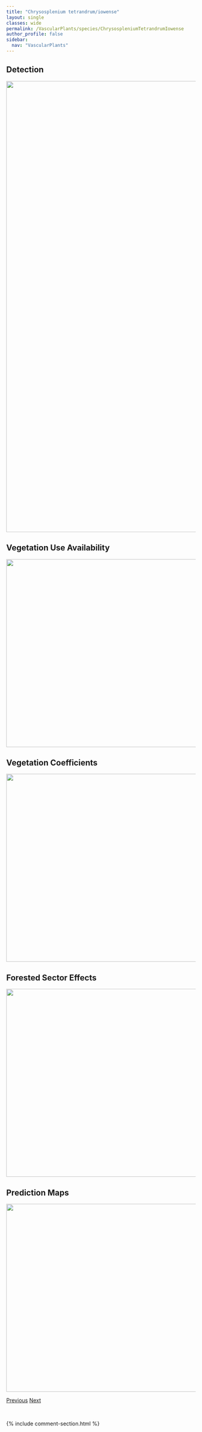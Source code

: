 ```yaml
---
title: "Chrysosplenium tetrandrum/iowense"
layout: single
classes: wide
permalink: /VascularPlants/species/ChrysospleniumTetrandrumIowense
author_profile: false
sidebar:
  nav: "VascularPlants"
---
```


<h2>Detection</h2>

<a href="https://drive.google.com/uc?export=view&id=1CRlkDztYXCK0k5BUDAPYCWLxi52hIJY7">
<img src="https://drive.google.com/uc?export=view&id=1CRlkDztYXCK0k5BUDAPYCWLxi52hIJY7" height = "1200" width = "800">
</a>


<h2>Vegetation Use Availability</h2>

<a href="https://drive.google.com/uc?export=view&id=1IadduW58Z8AH57h1a-sSw_7i7OfRMj45">
<img src="https://drive.google.com/uc?export=view&id=1IadduW58Z8AH57h1a-sSw_7i7OfRMj45" height = "500" width = "1000">
</a>


<h2>Vegetation Coefficients</h2>

<a href="https://drive.google.com/uc?export=view&id=1Ainhm-3QRtypV-5ldFljM-B9iavuuHwG">
<img src="https://drive.google.com/uc?export=view&id=1Ainhm-3QRtypV-5ldFljM-B9iavuuHwG" height = "500" width = "1000">
</a>


<h2>Forested Sector Effects</h2>

<a href="https://drive.google.com/uc?export=view&id=1qpciyLjPwAGvCn-GHV3LJW5T8A7WolRI">
<img src="https://drive.google.com/uc?export=view&id=1qpciyLjPwAGvCn-GHV3LJW5T8A7WolRI" height = "500" width = "1000">
</a>


<h2>Prediction Maps</h2>

<a href="https://drive.google.com/uc?export=view&id=1f2YYyXrdMKNJ_I_fKP_DUPnmkr5JEFiW">
<img src="https://drive.google.com/uc?export=view&id=1f2YYyXrdMKNJ_I_fKP_DUPnmkr5JEFiW" height = "500" width = "1000">
</a>


<a href="/DevelopmentWebsite/VascularPlants/species/CherleriaBiflora" class="pagination--pager" title="Cherleria biflora">Previous</a> <a href="/DevelopmentWebsite/VascularPlants/species/CichoriumIntybus" class="pagination--pager" title="Cichorium intybus">Next</a>

<p>&nbsp;</p>

{% include comment-section.html %}
